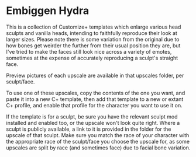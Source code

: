 # Embiggen Hydra

This is a collection of Customize+ templates which enlarge various head sculpts and vanilla heads, intending to faithfully reproduce their look at larger sizes. Please note there is some variation from the original due to how bones get weirder the further from their usual position they are, but I've tried to make the faces still look nice across a variety of emotes, sometimes at the expense of accurately reproducing a sculpt's straight face.

Preview pictures of each upscale are available in that upscales folder, per sculpt/face.

To use one of these upscales, copy the contents of the one you want, and paste it into a new C+ template, then add that template to a new or extant C+ profile, and enable that profile for the character you want to use it on.

If the template is for a sculpt, be sure you have the relevant sculpt mod installed and enabled too, or the upscale won't look quite right. Where a sculpt is publicly available, a link to it is provided in the folder for the upscale of that sculpt. Make sure you match the race of your character with the appropriate race of the sculpt/face you choose the upscale for, as some upscales are split by race (and sometimes face) due to facial bone variation.